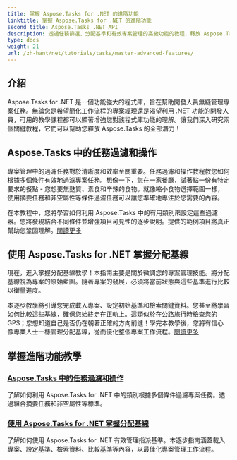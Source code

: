```yaml
---
title: 掌握 Aspose.Tasks for .NET 的進階功能
linktitle: 掌握 Aspose.Tasks for .NET 的進階功能
second_title: Aspose.Tasks .NET API
description: 透過任務篩選、分配基準和有效專案管理的高級功能的教程，釋放 Aspose.Tasks for .NET 的潛力。
type: docs
weight: 21
url: /zh-hant/net/tutorials/tasks/master-advanced-features/
---
```

## 介紹

Aspose.Tasks for .NET 是一個功能強大的程式庫，旨在幫助開發人員無縫管理專案任務。無論您是希望簡化工作流程的專案經理還是渴望利用 .NET 功能的開發人員，可用的教學課程都可以顯著增強您對該程式庫功能的理解。讓我們深入研究兩個關鍵教程，它們可以幫助您釋放 Aspose.Tasks 的全部潛力！

## Aspose.Tasks 中的任務過濾和操作

專案管理中的過濾任務對於清晰度和效率至關重要。任務過濾和操作教程教您如何根據多個條件有效地過濾專案任務。想像一下，您在一家餐廳，試著點一份有特定要求的餐點 - 您想要無麩質、素食和辛辣的食物。就像縮小食物選擇範圍一樣，使用摘要任務和非空屬性等條件過濾任務可以讓您準確地專注於您需要的內容。

在本教程中，您將學習如何利用 Aspose.Tasks 中的有用類別來設定這些過濾器。您將發現結合不同條件並增強項目可見性的逐步說明。提供的範例項目將真正幫助您鞏固理解。[閱讀更多](./task-filtering-and-operation/)

## 使用 Aspose.Tasks for .NET 掌握分配基線

現在，進入掌握分配基線教學！本指南主要是關於微調您的專案管理技能。將分配基線視為專案的原始藍圖。隨著專案的發展，必須將當前狀態與這些基準進行比較以衡量進度。

本逐步教學將引導您完成載入專案、設定初始基準和檢索關鍵資料。您甚至將學習如何比較這些基線，確保您始終走在正軌上。這類似於在公路旅行時檢查您的 GPS；您想知道自己是否仍在朝著正確的方向前進！學完本教學後，您將有信心像專業人士一樣管理分配基線，從而優化整個專案工作流程。[閱讀更多](./mastering-assignment-baseline/)

## 掌握進階功能教學
### [Aspose.Tasks 中的任務過濾和操作](./task-filtering-and-operation/)
了解如何利用 Aspose.Tasks for .NET 中的類別根據多個條件過濾專案任務。透過組合摘要任務和非空屬性等標準。
### [使用 Aspose.Tasks for .NET 掌握分配基線](./mastering-assignment-baseline/)
了解如何使用 Aspose.Tasks for .NET 有效管理指派基準。本逐步指南涵蓋載入專案、設定基準、檢索資料、比較基準等內容，以最佳化專案管理工作流程。